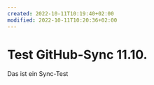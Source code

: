 ```yaml
---
created: 2022-10-11T10:19:40+02:00
modified: 2022-10-11T10:20:36+02:00
---
```


# Test GitHub-Sync 11.10.

Das ist ein Sync-Test
